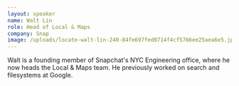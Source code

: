 ```yaml
---
layout: speaker
name: Walt Lin
role: Head of Local & Maps
company: Snap
image: /uploads/locate-walt-lin-240-84fe697fed0714f4cf5766ee25aea6e5.jpg
---
```


Walt is a founding member of Snapchat's NYC Engineering office, where he now heads the Local & Maps team. He previously worked on search and filesystems at Google.